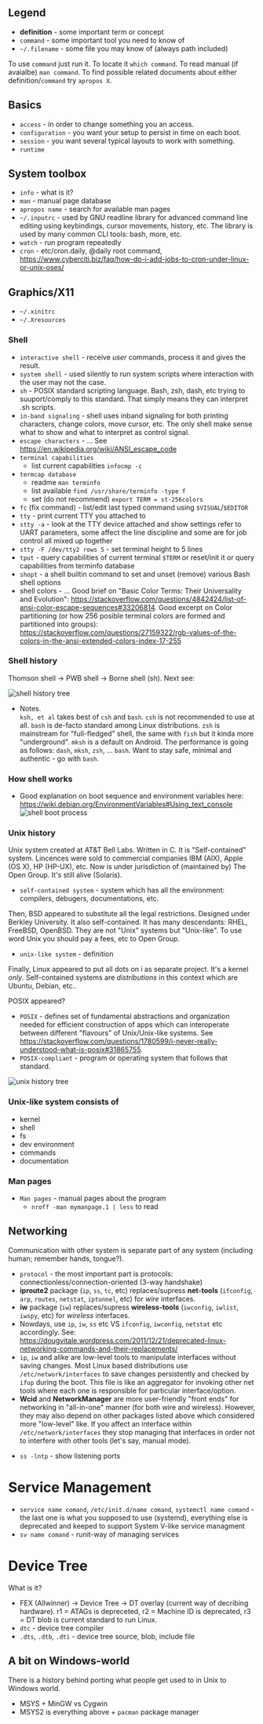 ## Legend
* **definition** - some important term or concept
* `command` - some important tool you need to know of
* `~/.filename` - some file you may know of (always path included)

To use `command` just run it. To locate it `which command`. To read manual (if avaialbe) `man command`. To find possible related documents about either definition/`command` try `apropos X`.

## Basics
* `access` - in order to change something you an access.
* `configuration` - you want your setup to persist in time on each boot.
* `session` - you want several typical layouts to work with something.
* `runtime`

## System toolbox
* `info` - what is it?
* `man` - manual page database
* `apropos name` - search for available man pages
* `~/.inputrc` - used by GNU readline library for advanced command line editing using keybindings, cursor movements, history, etc. The library is used by many common CLI tools: bash, more, etc.
* `watch` - run program repeatedly
* `cron` - etc/cron.daily, @daily root command, https://www.cyberciti.biz/faq/how-do-i-add-jobs-to-cron-under-linux-or-unix-oses/

## Graphics/X11
* `~/.xinitrc`
* `~/.Xresources`

### Shell
* `interactive shell` - receive *user* commands, process it and gives the result.
* `system shell` - used silently to run system scripts where interaction with the user may not the case.
* `sh` - POSIX standard scripting language. Bash, zsh, dash, etc trying to suuport/comply to this standard. That simply means they can interpret .sh scripts.
* `in-band signaling` - shell uses inband signaling for both printing characters, change colors, move cursor, etc. The only shell make sense what to show and what to interpret as control signal.
* `escape characters` - ... See https://en.wikipedia.org/wiki/ANSI_escape_code
* `terminal capabilities`
    * list current capabilities `infocmp -c`
* `termcap database`
    * readme `man terminfo`
    * list available `find /usr/share/terminfo -type f`
    * set (do not recommend) `export TERM = st-256colors`
* `fc` (fix command) - list/edit last typed command using `$VISUAL`/`$EDITOR`
* `tty` - print current TTY you attached to
* `stty -a` - look at the TTY device attached and show settings refer to UART parameters, some affect the line discipline and some are for job control all mixed up together
* `stty -F /dev/tty2 rows 5` - set terminal height to 5 lines
* `tput` - query capabilities of current terminal `$TERM` or reset/init it or query capabilities from terminfo database
* `shopt` - a shell builtin command to set and unset (remove) various Bash shell options
* shell colors - ... Good brief on "Basic Color Terms: Their Universality and Evolution": https://stackoverflow.com/questions/4842424/list-of-ansi-color-escape-sequences#33206814. Good excerpt on Color partitioning (or how 256 posible terminal colors are formed and partitioned into groups): https://stackoverflow.com/questions/27159322/rgb-values-of-the-colors-in-the-ansi-extended-colors-index-17-255

### Shell history
Thomson shell -> PWB shell -> Borne shell (sh). Next see:

![shell history tree](https://www.ibm.com/developerworks/library/l-linux-shells/figure1.gif)

* Notes. <br>
`ksh, et al` takes best of `csh` and `bash`. `csh` is not recommended to use at all. `bash` is de-facto standard among Linux distributions. `zsh` is mainstream for "full-fledged" shell, the same with `fish` but it kinda more "underground". `mksh` is a default on Android. The performance is going as follows: `dash`, `mksh`, `zsh`, ... `bash`. Want to stay safe, minimal and authentic - go with `bash`.

### How shell works
* Good explanation on boot sequence and environment variables here: https://wiki.debian.org/EnvironmentVariables#Using_text_console
![shell boot process](https://www.ibm.com/developerworks/aix/library/au-getstartedbash/login2.gif)

### Unix history
Unix system created at AT&T Bell Labs. Written in C. It is "Self-contained" system. Lincences were sold to commercial companies IBM (AIX), Apple (OS X), HP (HP-UX), etc. Now is under jurisdiction of (maintained by) The Open Group. It's still alive (Solaris).

* `self-contained system` - system which has all the environment: compilers, debugers, documentations, etc.

Then, BSD appeared to substitute all the legal restrictions. Designed under Berkley University. It also self-contained. It has many descendants: RHEL, FreeBSD, OpenBSD. They are not "Unix" systems but "Unix-like". To use word Unix you should pay a fees, etc to Open Group.

* `unix-like system` - definition

Finally, Linux appeared to put all dots on i as separate project. It's a kernel *only*. Self-contained systems are *distributions* in this context which are Ubuntu, Debian, etc..

POSIX appeared?
* `POSIX` - defines set of fundamental abstractions and organization needed for efficient construction of apps which can interoperate between different "flavours" of Unix/Unix-like systems. See https://stackoverflow.com/questions/1780599/i-never-really-understood-what-is-posix#31865755.
* `POSIX-compliant` - program or operating system that follows that standard.

![unix history tree](https://qph.fs.quoracdn.net/main-qimg-b2f5ed77ec03ade04f922cb32ea0ce6a)

### Unix-like system consists of
* kernel
* shell
* fs
* dev environment
* commands
* documentation

### Man pages
* `Man pages` - manual pages about the program
    * `nroff -man mymanpage.1 | less` to read

## Networking
Communication with other system is separate part of any system (including human; remember hands, tongue?).
* `protocol` - the most important part is protocols: connectionless/connection-oriented (3-way handshake)
* **iproute2** package (`ip`, `ss`, `tc`, etc) replaces/supress **net-tools** (`ifconfig`, `arp`, `routes`, `netstat`, `iptunnel`, etc) for _wire_ interfaces.
*  **iw** package (`iw`) replaces/supress **wireless-tools** (`iwconfig`, `iwlist`, `iwspy`, etc) for _wireless_ interfaces.
* Nowdays, use `ip`, `iw`, `ss` etc VS `ifconfig`, `iwconfig`, `netstat` etc accordingly. See: https://dougvitale.wordpress.com/2011/12/21/deprecated-linux-networking-commands-and-their-replacements/
* `ip`, `iw` and alike are low-level tools to manipulate interfaces without saving changes. Most Linux based distributions use `/etc/network/interfaces` to save changes persistently and checked by `ifup` during the boot. This file is like an aggregator for invoking other net tools where each one is responsible for particular interface/option.
* **Wcid** and **NetworkManager** are more user-friendly "front ends" for networking in "all-in-one" manner (for both wire and wireless). However, they may also depend on other packages listed above which considered more "low-level" like. If you affect an interface within `/etc/network/interfaces` they stop managing that interfaces in order not to interfere with other tools (let's say, manual mode).
- `ss -lntp` - show listening ports

# Service Management
- `service name comand`, `/etc/init.d/name comand`, `systemctl name comand` - the last one is what you supposed to use (systemd), everything else is deprecated and keeped to support System V-like service managment
- `sv name comand` - runit-way of managing services

# Device Tree
What is it?
- FEX (Allwinner) -> Device Tree -> DT overlay (current way of decribing hardware). r1 = ATAGs is depreceted, r2 = Machine ID is deprecated, r3 = DT blob is current standard to run Linux. 
- `dtc` - device tree compiler
- `.dts`, `.dtb`, `.dti` - device tree source, blob, include file

## A bit on Windows-world
There is a history behind porting what people get used to in Unix to Windows world.

* MSYS + MinGW vs Cygwin
* MSYS2 is everything above + `pacman` package manager

